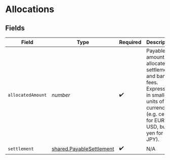 # Allocations


## Fields

| Field                                                                                                                                             | Type                                                                                                                                              | Required                                                                                                                                          | Description                                                                                                                                       |
| ------------------------------------------------------------------------------------------------------------------------------------------------- | ------------------------------------------------------------------------------------------------------------------------------------------------- | ------------------------------------------------------------------------------------------------------------------------------------------------- | ------------------------------------------------------------------------------------------------------------------------------------------------- |
| `allocatedAmount`                                                                                                                                 | *number*                                                                                                                                          | :heavy_check_mark:                                                                                                                                | Payable amount allocated to settlements and bank fees.<br/>Expressed in smallest units of the currency (e.g. cents for EUR and USD, but yen for JPY). |
| `settlement`                                                                                                                                      | [shared.PayableSettlement](../../../sdk/models/shared/payablesettlement.md)                                                                       | :heavy_check_mark:                                                                                                                                | N/A                                                                                                                                               |